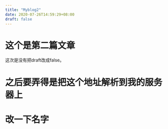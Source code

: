 ```yaml
---
title: "Myblog2"
date: 2020-07-26T14:59:29+08:00
draft: false
---
```


# 这个是第二篇文章

这次是没有把draft改成false。

# 之后要弄得是把这个地址解析到我的服务器上
# 改一下名字

